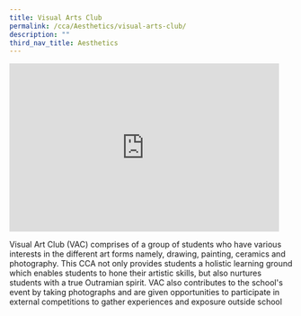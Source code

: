 ```yaml
---
title: Visual Arts Club
permalink: /cca/Aesthetics/visual-arts-club/
description: ""
third_nav_title: Aesthetics
---
```

<iframe allowfullscreen="true" height="299" width="480" frameborder="0" src="https://docs.google.com/presentation/d/e/2PACX-1vSQz4OBynxBh_DRDqW6LtGPOrDJTXNFTq95gpuIj8ujtKIkx5k8iiIuF4ahGxomb4EHH1vMdQSEV4hX/embed?start=false&amp;loop=false&amp;delayms=3000"></iframe>

Visual Art Club (VAC) comprises of a group of students who have various interests in the different art forms namely, drawing, painting, ceramics and photography. This CCA not only provides students a holistic learning ground which enables students to hone their artistic skills, but also nurtures students with a true Outramian spirit. VAC also contributes to the school's event by taking photographs and are given opportunities to participate in external competitions to gather experiences and exposure outside school